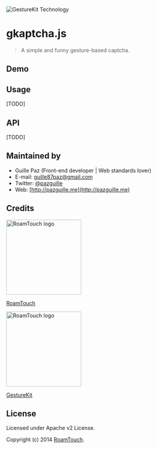 <img src="http://www.gesturekit.com/wp-content/uploads/2014/05/colash_largo.png" alt="GestureKit Technology">

# gkaptcha.js

> A simple and funny gesture-based captcha.

## Demo

## Usage
[TODO]

## API
[TODO]

## Maintained by
- Guille Paz (Front-end developer | Web standards lover)
- E-mail: [guille87paz@gmail.com](mailto:guille87paz@gmail.com)
- Twitter: [@pazguille](http://twitter.com/pazguille)
- Web: [http://pazguille.me](http://pazguille.me)

## Credits

<img src="http://www.roamtouch.com/wp-content/uploads/2014/06/logo.png" width="200" alt="RoamTouch logo">

[RoamTouch](http://roamtouch.com)

<img src="http://www.gesturekit.com/wp-content/uploads/2014/05/logogkblue.png" width="200" alt="RoamTouch logo">

[GestureKit](http://www.gesturekit.com)

## License
Licensed under Apache v2 License.

Copyright (c) 2014 [RoamTouch](http://github.com/RoamTouch). 
